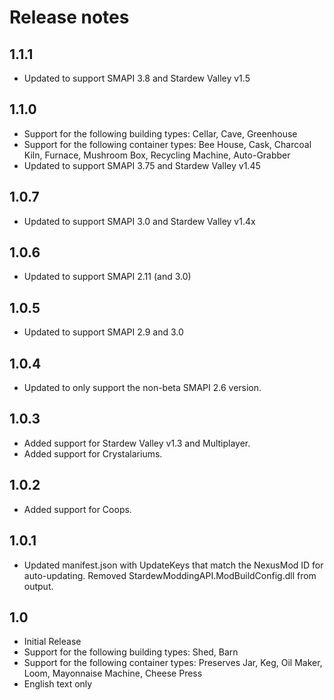 ﻿# Release notes
## 1.1.1
* Updated to support SMAPI 3.8 and Stardew Valley v1.5

## 1.1.0
* Support for the following building types: Cellar, Cave, Greenhouse
* Support for the following container types: Bee House, Cask, Charcoal Kiln, Furnace, Mushroom Box, Recycling Machine, Auto-Grabber
* Updated to support SMAPI 3.75 and Stardew Valley v1.45

## 1.0.7
* Updated to support SMAPI 3.0 and Stardew Valley v1.4x

## 1.0.6
* Updated to support SMAPI 2.11 (and 3.0)

## 1.0.5
* Updated to support SMAPI 2.9 and 3.0

## 1.0.4
* Updated to only support the non-beta SMAPI 2.6 version.

## 1.0.3
* Added support for Stardew Valley v1.3 and Multiplayer.
* Added support for Crystalariums.

## 1.0.2
* Added support for Coops.

## 1.0.1
* Updated manifest.json with UpdateKeys that match the NexusMod ID for auto-updating. Removed StardewModdingAPI.ModBuildConfig.dll from output.

## 1.0
* Initial Release
* Support for the following building types: Shed, Barn
* Support for the following container types: Preserves Jar, Keg, Oil Maker, Loom, Mayonnaise Machine, Cheese Press
* English text only


            






